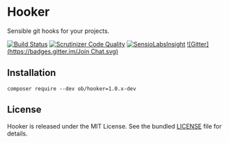 # Hooker

Sensible git hooks for your projects.

[![Build Status](https://travis-ci.org/marcaube/hooker.svg)](https://travis-ci.org/marcaube/hooker) [![Scrutinizer Code Quality](https://scrutinizer-ci.com/g/marcaube/hooker/badges/quality-score.png?b=master)](https://scrutinizer-ci.com/g/marcaube/hooker/?branch=master) [![SensioLabsInsight](https://insight.sensiolabs.com/projects/9cb81313-7126-49cb-8257-842cf611ab1e/mini.png)](https://insight.sensiolabs.com/projects/9cb81313-7126-49cb-8257-842cf611ab1e) [![Gitter](https://badges.gitter.im/Join Chat.svg)](https://gitter.im/marcaube/hooker?utm_source=badge&utm_medium=badge&utm_campaign=pr-badge&utm_content=badge)


## Installation

`composer require --dev ob/hooker=1.0.x-dev`


## License

Hooker is released under the MIT License. See the bundled [LICENSE]() file for details.
